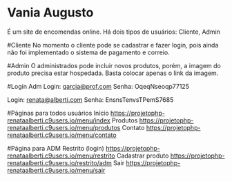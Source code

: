# Vania Augusto
É um site de encomendas online.
Há dois tipos de usuários: Cliente, Admin

#Cliente
No momento o cliente pode se cadastrar e fazer login, pois ainda não foi implementado o sistema de pagamento e correio.

#Admin
O administrados pode incluir novos produtos, porém, a imagem do produto precisa estar hospedada. Basta colocar apenas o link da imagem.

#Login Adm
Login: garcia@prof.com
Senha: OqeqNseoqp77125

Login: renata@alberti.com
Senha: EnsnsTenvsTPemS7685

#Páginas para todos usuários
Início https://projetophp-renataalberti.c9users.io/menu/index 
Produtos https://projetophp-renataalberti.c9users.io/menu/produtos
Contato https://projetophp-renataalberti.c9users.io/menu/contato

#Página para ADM
Restrito (login) https://projetophp-renataalberti.c9users.io/menu/restrito
Cadastrar produto https://projetophp-renataalberti.c9users.io/restrito/adm
Sair https://projetophp-renataalberti.c9users.io/menu/sair





